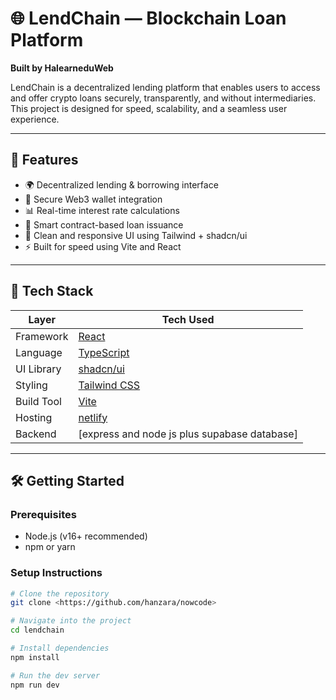 # 🌐 LendChain — Blockchain Loan Platform

**Built by HalearneduWeb**

LendChain is a decentralized lending platform that enables users to access and offer crypto loans securely, transparently, and without intermediaries. This project is designed for speed, scalability, and a seamless user experience.

---
## 🚀 Features

- 🌍 Decentralized lending & borrowing interface
- 🔐 Secure Web3 wallet integration
- 📊 Real-time interest rate calculations
- 📄 Smart contract-based loan issuance
- 🎨 Clean and responsive UI using Tailwind + shadcn/ui
- ⚡ Built for speed using Vite and React

---

## 🧪 Tech Stack

| Layer       | Tech Used              |
|-------------|------------------------|
| Framework   | [React](https://react.dev) |
| Language    | [TypeScript](https://www.typescriptlang.org/) |
| UI Library  | [shadcn/ui](https://ui.shadcn.dev) |
| Styling     | [Tailwind CSS](https://tailwindcss.com) |
| Build Tool  | [Vite](https://vitejs.dev) |
| Hosting     | [netlify](https://digitalchama.netlify.app/)
| Backend     | [express and node js plus supabase database]

---

## 🛠️ Getting Started

### Prerequisites

- Node.js (v16+ recommended)
- npm or yarn

### Setup Instructions

```bash
# Clone the repository
git clone <https://github.com/hanzara/nowcode>

# Navigate into the project
cd lendchain

# Install dependencies
npm install

# Run the dev server
npm run dev



